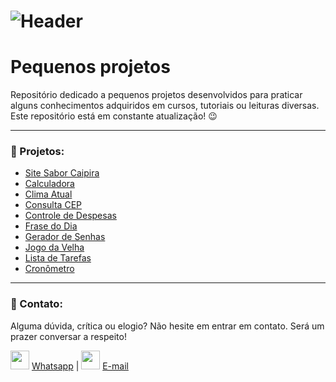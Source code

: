 # ![Header]( https://thalesnunes.com.br/github/header.png )

# Pequenos projetos 

Repositório dedicado a pequenos projetos desenvolvidos para praticar alguns conhecimentos adquiridos em cursos, tutoriais ou leituras diversas.
Este repositório está em constante atualização!  :wink:

------

### :rocket: Projetos:

- [Site Sabor Caipira]( https://github.com/thalesonunes/pequenos-projetos/tree/main/sabor-caipira/ )
- [Calculadora]( https://github.com/thalesonunes/pequenos-projetos/tree/main/calculadora/ )
- [Clima Atual]( https://github.com/thalesonunes/pequenos-projetos/tree/main/clima-atual/ )
- [Consulta CEP]( https://github.com/thalesonunes/pequenos-projetos/tree/main/consulta-cep/ )
- [Controle de Despesas]( https://github.com/thalesonunes/pequenos-projetos/tree/main/controle-de-despesas/ )
- [Frase do Dia]( https://github.com/thalesonunes/pequenos-projetos/tree/main/frase-do-dia/ )
- [Gerador de Senhas]( https://github.com/thalesonunes/pequenos-projetos/tree/main/gerador-de-senhas/ )
- [Jogo da Velha]( https://github.com/thalesonunes/pequenos-projetos/tree/main/jogo-da-velha/ )
- [Lista de Tarefas]( https://github.com/thalesonunes/pequenos-projetos/tree/main/lista-de-tarefas/ )
- [Cronômetro]( https://github.com/thalesonunes/pequenos-projetos/tree/main/cronometro/ )

------

###  :rocket: Contato:

Alguma dúvida, crítica ou elogio? Não hesite em entrar em contato. Será um prazer conversar a respeito!

<img src="https://thalesnunes.com.br/github/whatsapp.svg" width="30"> [Whatsapp](https://api.whatsapp.com/send?phone=5535997438652) | <img src="https://thalesnunes.com.br/github/email.svg" width="30"> [E-mail](mailto:thales.o.nunes@gmail.com)
